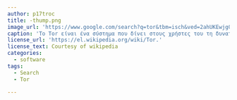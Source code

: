 ```yaml
---
author: p17troc
title: -thump.png
image_url: 'https://www.google.com/search?q=tor&tbm=isch&ved=2ahUKEwjg0ZWGlcPoAhXL_IUKHftgDHcQ2-cCegQIABAA&oq=tor&gs_lcp=CgNpbWcQAzIECCMQJzIECAAQQzICCAAyAggAMgIIADICCAAyAggAMgIIADICCAAyAggAOgcIIxDqAhAnOgUIABCDAVCbyw5Y7KMsYNmmLGgCcAB4AIABbogBtwKSAQMxLjKYAQCgAQGqAQtnd3Mtd2l6LWltZ7ABCg&sclient=img&ei=kGeCXuDJIcv5lwT7wbG4Bw&bih=754&biw=1536#imgrc=2J-G1uc4PRKFYM.'
caption: 'Το Tor είναι ένα σύστημα που δίνει στους χρήστες του τη δυνατότητα ανωνυμίας στο διαδίκτυο.'
license_url: 'https://el.wikipedia.org/wiki/Tor.'
license_text: Courtesy of wikipedia
categories:
  - software
tags:
  - Search
  - Tor

---
```

